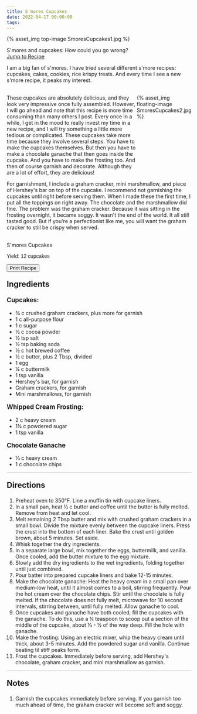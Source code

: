 ```yaml
---
title: S'mores Cupcakes
date: 2022-04-17 00:00:00
tags:
---
```


{% asset_img top-image SmoresCupcakes1.jpg %}
<div class="post-body">
S'mores and cupcakes: How could you go wrong? 
<br>
<!--more-->

<a class="jump-to-recipe-btn" href="#recipejump"> 
    Jump to Recipe
</a>

I am a big fan of s'mores. I have tried several different s'more recipes: cupcakes, cakes, cookies, rice krispy treats. And every time I see a new s'more recipe, it peaks my interest. 

<br>

<div style="display: flex;">
These cupcakes are absolutely delicious, and they look very impressive once fully assembled. However, I will go ahead and note that this recipe is more time consuming than many others I post. Every once in a while, I get in the mood to really invest my time in a new recipe, and I will try something a little more tedious or complicated. These cupcakes take more time because they involve several steps. You have to make the cupcakes themselves. But then you have to make a chocolate ganache that then goes inside the cupcake. And you have to make the frosting too. And then of course garnish and decorate. Although they are a lot of effort, they are delicious! 
<div>
    {% asset_img floating-image SmoresCupcakes2.jpg %}
</div>
</div>

For garnishment, I include a graham cracker, mini marshmallow, and piece of Hershey's bar on top of the cupcake. I recommend not garnishing the cupcakes until right before serving them. When I made these the first time, I put all the toppings on right away. The chocolate and the marshmallow did fine. The problem was the graham cracker. Because it was sitting in the frosting overnight, it became soggy. It wasn't the end of the world. It all still tasted good. But if you're a perfectionist like me, you will want the graham cracker to still be crispy when served. 

<br>
</div>

<div id="recipejump"></div>
<div id="recipe">
    <div class="recipe-box">
        <div class="recipe-title-box">
            <div>
                <div class="recipe-title-box-title">
                    <div class="recipe-title-box-header">S'mores Cupcakes</div>
                </div>
                <p class="recipe-title-box-title" style="font-family: Arial;">Yield: 12 cupcakes</p>
            </div>
            <!-- {% asset_img recipe-title-box-img SmoresCupcakes1.jpg %} -->
            <button class="print-recipe"
                    type="button"
                    onclick="printDIV('recipe')" >
                Print Recipe
            </button>
        </div>
        <p style="font-size:150%;"><b>Ingredients</b></p>
        <p style="font-size:120%;"><b>Cupcakes:</b></p>
        <ul class="post-body">
                <li>¾ c crushed graham crackers, plus more for garnish</li>
                <li>1 c all-purpose flour</li>
                <li>1 c sugar</li>
                <li>½ c cocoa powder</li>
                <li>½ tsp salt</li>
                <li>½ tsp baking soda</li>
                <li>½ c hot brewed coffee</li>
                <li>½ c butter, plus 2 Tbsp, divided</li>
                <li>1 egg</li>
                <li>¼ c buttermilk</li>
                <li>1 tsp vanilla</li>
                <li>Hershey's bar, for garnish</li>
                <li>Graham crackers, for garnish</li>
                <li>Mini marshmallows, for garnish</li>
        </ul>
        <p style="font-size:120%;"><b>Whipped Cream Frosting:</b></p>
        <ul class="post-body">
                <li>2 c heavy cream</li>
                <li>1¼ c powdered sugar</li>
                <li>1 tsp vanilla</li>
        </ul>
        <p style="font-size:120%;"><b>Chocolate Ganache</b></p>
        <ul class="post-body">
                <li>⅓ c heavy cream</li>
                <li>1 c chocolate chips</li>
        </ul>
        <hr style="height:1px;background-color:rgb(189, 189, 189) ">
        <p style="font-size:150%;"><b>Directions</b></p>
        <ol class="post-body">
            <li>Preheat oven to 350°F. Line a muffin tin with cupcake liners.</li>
            <li>In a small pan, heat ½ c butter and coffee until the butter is fully melted. Remove from heat and let cool.</li>
            <li>Melt remaining 2 Tbsp butter and mix with crushed graham crackers in a small bowl. Divide the mixture evenly between the cupcake liners. Press the crust into the bottom of each liner. Bake the crust until golden brown, about 5 minutes. Set aside.</li>
            <li>Whisk together the dry ingredients.</li>
            <li>In a separate large bowl, mix together the eggs, buttermilk, and vanilla. Once cooled, add the butter mixture to the egg mixture.</li>
            <li>Slowly add the dry ingredients to the wet ingredients, folding together until just combined.</li>
            <li>Pour batter into prepared cupcake liners and bake 12-15 minutes.</li>
            <li>Make the chocolate ganache: Heat the heavy cream in a small pan over medium-low heat, until it almost comes to a boil, stirring frequently. Pour the hot cream over the chocolate chips. Stir until the chocolate is fully melted. If the chocolate does not fully melt, microwave for 10 second intervals, stirring between, until fully melted. Allow ganache to cool.</li>
            <li>Once cupcakes and ganache have both cooled, fill the cupcakes with the ganache. To do this, use a ¼ teaspoon to scoop out a section of the middle of the cupcake, about ⅓ - ½ of the way deep. Fill the hole with ganache.</li>
            <li>Make the frosting: Using an electric mixer, whip the heavy cream until thick, about 3-5 minutes. Add the powdered sugar and vanilla. Continue beating til stiff peaks form.</li>
            <li>Frost the cupcakes. Immediately before serving, add Hershey's chocolate, graham cracker, and mini marshmallow as garnish.</li>
        </ol> 
        <hr style="height:1px;background-color:rgb(189, 189, 189) ">
        <p style="font-size:150%;"><b>Notes</b></p>
        <ol class="post-body">
            <li>Garnish the cupcakes immediately before serving. If you garnish too much ahead of time, the graham cracker will become soft and soggy.</li>
        </ol>
    </div>
</div>

<br>
